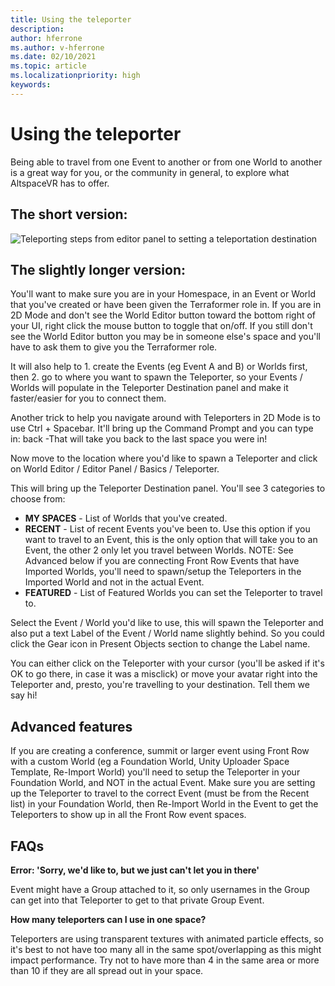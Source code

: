 ```yaml
---
title: Using the teleporter
description: 
author: hferrone
ms.author: v-hferrone
ms.date: 02/10/2021
ms.topic: article
ms.localizationpriority: high
keywords: 
---
```


# Using the teleporter

Being able to travel from one Event to another or from one World to another is a great way for you, or the community in general, to explore what AltspaceVR has to offer.

## The short version:

![Teleporting steps from editor panel to setting a teleportation destination]()

## The slightly longer version:

You'll want to make sure you are in your Homespace, in an Event or World that you've created or have been given the Terraformer role in. If you are in 2D Mode and don't see the World Editor button toward the bottom right of your UI, right click the mouse button to toggle that on/off. If you still don't see the World Editor button you may be in someone else's space and you'll have to ask them to give you the Terraformer role.

It will also help to 1. create the Events (eg Event A and B) or Worlds first, then 2. go to where you want to spawn the Teleporter, so your Events / Worlds will populate in the Teleporter Destination panel and make it faster/easier for you to connect them.

Another trick to help you navigate around with Teleporters in 2D Mode is to use Ctrl + Spacebar. It'll bring up the Command Prompt and you can type in: back -That will take you back to the last space you were in! 

Now move to the location where you'd like to spawn a Teleporter and click on World Editor / Editor Panel / Basics / Teleporter.

This will bring up the Teleporter Destination panel. You'll see 3 categories to choose from:

* **MY SPACES** - List of Worlds that you've created.
* **RECENT** - List of recent Events you've been to. Use this option if you want to travel to an Event, this is the only option that will take you to an Event, the other 2 only let you travel between Worlds. NOTE: See Advanced below if you are connecting Front Row Events that have Imported Worlds, you'll need to spawn/setup the Teleporters in the Imported World and not in the actual Event.
* **FEATURED** - List of Featured Worlds you can set the Teleporter to travel to.

Select the Event / World you'd like to use, this will spawn the Teleporter and also put a text Label of the Event / World name slightly behind. So you could click the Gear icon in Present Objects section to change the Label name.

You can either click on the Teleporter with your cursor (you'll be asked if it's OK to go there, in case it was a misclick) or move your avatar right into the Teleporter and, presto, you're travelling to your destination. Tell them we say hi!

## Advanced features

If you are creating a conference, summit or larger event using Front Row with a custom World (eg a Foundation World, Unity Uploader Space Template, Re-Import World) you'll need to setup the Teleporter in your Foundation World, and NOT in the actual Event. Make sure you are setting up the Teleporter to travel to the correct Event (must be from the Recent list) in your Foundation World, then Re-Import World in the Event to get the Teleporters to show up in all the Front Row event spaces.

## FAQs

**Error: 'Sorry, we'd like to, but we just can't let you in there'**

Event might have a Group attached to it, so only usernames in the Group can get into that Teleporter to get to that private Group Event.

**How many teleporters can I use in one space?**

Teleporters are using transparent textures with animated particle effects, so it's best to not have too many all in the same spot/overlapping as this might impact performance. Try not to have more than 4 in the same area or more than 10 if they are all spread out in your space.